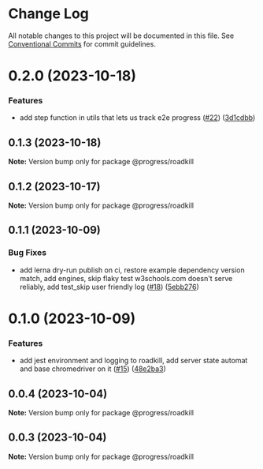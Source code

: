 # Change Log

All notable changes to this project will be documented in this file.
See [Conventional Commits](https://conventionalcommits.org) for commit guidelines.

# 0.2.0 (2023-10-18)


### Features

* add step function in utils that lets us track e2e progress ([#22](https://github.com/telerik/roadkill/issues/22)) ([3d1cdbb](https://github.com/telerik/roadkill/commit/3d1cdbb17fc680fd0f36a86a1feb035ee7fa78e8))





## 0.1.3 (2023-10-18)

**Note:** Version bump only for package @progress/roadkill





## 0.1.2 (2023-10-17)

**Note:** Version bump only for package @progress/roadkill





## 0.1.1 (2023-10-09)


### Bug Fixes

* add lerna dry-run publish on ci, restore example dependency version match, add engines, skip flaky test w3schools.com doesn't serve reliably, add test_skip user friendly log ([#18](https://github.com/telerik/roadkill/issues/18)) ([5ebb276](https://github.com/telerik/roadkill/commit/5ebb2765073ede1011de9c5416233aa0b4c992f0))





# 0.1.0 (2023-10-09)


### Features

* add jest environment and logging to roadkill, add server state automat and base chromedriver on it ([#15](https://github.com/telerik/roadkill/issues/15)) ([48e2ba3](https://github.com/telerik/roadkill/commit/48e2ba3c9de1ecabd039c98f0467b5af2a6f52b5))





## 0.0.4 (2023-10-04)

**Note:** Version bump only for package @progress/roadkill





## 0.0.3 (2023-10-04)

**Note:** Version bump only for package @progress/roadkill
